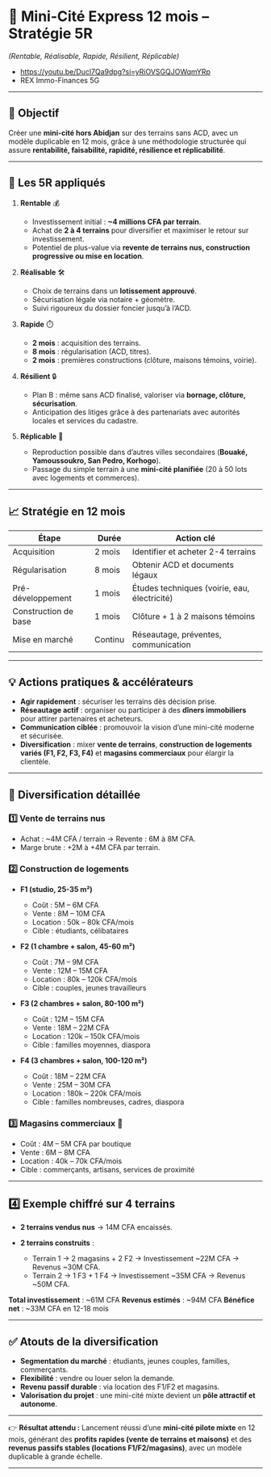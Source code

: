 # 🏡 Mini-Cité Express 12 mois – Stratégie 5R

*(Rentable, Réalisable, Rapide, Résilient, Réplicable)*

- https://youtu.be/Ducl7Qa9dpg?si=yRiOVSGQJOWqmYRp
- REX  Immo-Finances 5G

---

## 🎯 Objectif

Créer une **mini-cité hors Abidjan** sur des terrains sans ACD, avec un modèle duplicable en 12 mois, grâce à une méthodologie structurée qui assure **rentabilité, faisabilité, rapidité, résilience et réplicabilité**.

---

## 📌 Les 5R appliqués

1. **Rentable** 💰

   * Investissement initial : **\~4 millions CFA par terrain**.
   * Achat de **2 à 4 terrains** pour diversifier et maximiser le retour sur investissement.
   * Potentiel de plus-value via **revente de terrains nus, construction progressive ou mise en location**.

2. **Réalisable** 🛠️

   * Choix de terrains dans un **lotissement approuvé**.
   * Sécurisation légale via notaire + géomètre.
   * Suivi rigoureux du dossier foncier jusqu’à l’ACD.

3. **Rapide** ⏱️

   * **2 mois** : acquisition des terrains.
   * **8 mois** : régularisation (ACD, titres).
   * **2 mois** : premières constructions (clôture, maisons témoins, voirie).

4. **Résilient** 🔒

   * Plan B : même sans ACD finalisé, valoriser via **bornage, clôture, sécurisation**.
   * Anticipation des litiges grâce à des partenariats avec autorités locales et services du cadastre.

5. **Réplicable** 🔄

   * Reproduction possible dans d’autres villes secondaires (**Bouaké, Yamoussoukro, San Pedro, Korhogo**).
   * Passage du simple terrain à une **mini-cité planifiée** (20 à 50 lots avec logements et commerces).

---

## 📈 Stratégie en 12 mois

| Étape                | Durée   | Action clé                                   |
| -------------------- | ------- | -------------------------------------------- |
| Acquisition          | 2 mois  | Identifier et acheter 2-4 terrains           |
| Régularisation       | 8 mois  | Obtenir ACD et documents légaux              |
| Pré-développement    | 1 mois  | Études techniques (voirie, eau, électricité) |
| Construction de base | 1 mois  | Clôture + 1 à 2 maisons témoins              |
| Mise en marché       | Continu | Réseautage, préventes, communication         |

---

## 💡 Actions pratiques & accélérateurs

* **Agir rapidement** : sécuriser les terrains dès décision prise.
* **Réseautage actif** : organiser ou participer à des **dîners immobiliers** pour attirer partenaires et acheteurs.
* **Communication ciblée** : promouvoir la vision d’une mini-cité moderne et sécurisée.
* **Diversification** : mixer **vente de terrains**, **construction de logements variés (F1, F2, F3, F4)** et **magasins commerciaux** pour élargir la clientèle.

---

## 🔀 Diversification détaillée

### 1️⃣ Vente de terrains nus

* Achat : \~4M CFA / terrain → Revente : 6M à 8M CFA.
* Marge brute : +2M à +4M CFA par terrain.

### 2️⃣ Construction de logements

* **F1 (studio, 25-35 m²)**

  * Coût : 5M – 6M CFA
  * Vente : 8M – 10M CFA
  * Location : 50k – 80k CFA/mois
  * Cible : étudiants, célibataires

* **F2 (1 chambre + salon, 45-60 m²)**

  * Coût : 7M – 9M CFA
  * Vente : 12M – 15M CFA
  * Location : 80k – 120k CFA/mois
  * Cible : couples, jeunes travailleurs

* **F3 (2 chambres + salon, 80-100 m²)**

  * Coût : 12M – 15M CFA
  * Vente : 18M – 22M CFA
  * Location : 120k – 150k CFA/mois
  * Cible : familles moyennes, diaspora

* **F4 (3 chambres + salon, 100-120 m²)**

  * Coût : 18M – 22M CFA
  * Vente : 25M – 30M CFA
  * Location : 180k – 220k CFA/mois
  * Cible : familles nombreuses, cadres, diaspora

### 3️⃣ Magasins commerciaux 🏪

* Coût : 4M – 5M CFA par boutique
* Vente : 6M – 8M CFA
* Location : 40k – 70k CFA/mois
* Cible : commerçants, artisans, services de proximité

---

## 4️⃣ Exemple chiffré sur 4 terrains

* **2 terrains vendus nus** → 14M CFA encaissés.
* **2 terrains construits** :

  * Terrain 1 → 2 magasins + 2 F2 → Investissement \~22M CFA → Revenus \~30M CFA.
  * Terrain 2 → 1 F3 + 1 F4 → Investissement \~35M CFA → Revenus \~50M CFA.

**Total investissement** : \~61M CFA
**Revenus estimés** : \~94M CFA
**Bénéfice net** : \~33M CFA en 12-18 mois

---

## ✅ Atouts de la diversification

* **Segmentation du marché** : étudiants, jeunes couples, familles, commerçants.
* **Flexibilité** : vendre ou louer selon la demande.
* **Revenu passif durable** : via location des F1/F2 et magasins.
* **Valorisation du projet** : une mini-cité mixte devient un **pôle attractif et autonome**.

---

👉 **Résultat attendu :**
Lancement réussi d’une **mini-cité pilote mixte** en 12 mois, générant des **profits rapides (vente de terrains et maisons)** et des **revenus passifs stables (locations F1/F2/magasins)**, avec un modèle duplicable à grande échelle.

---


